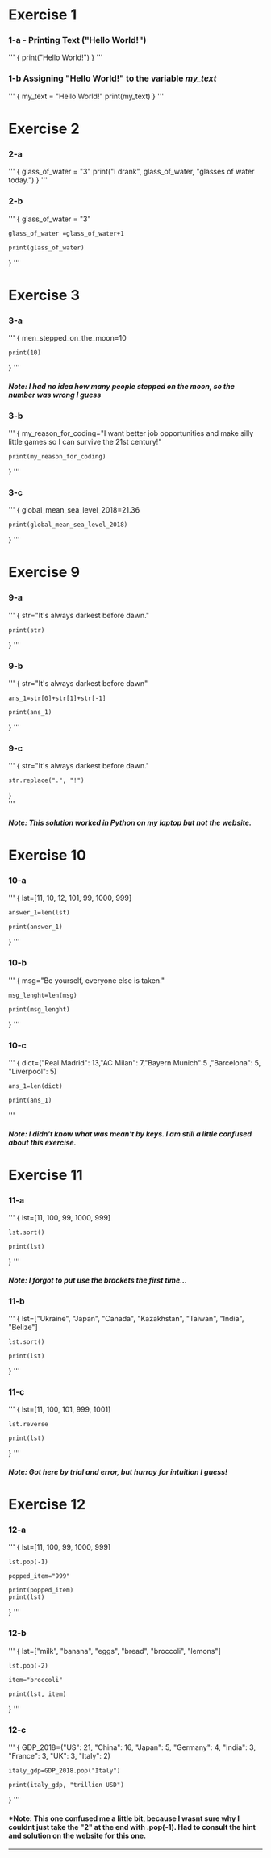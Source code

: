 # Exercise 1

### 1-a - Printing Text ("Hello World!")

'''
{
    print("Hello World!")
}
'''

### 1-b Assigning "Hello World!" to the variable *my_text*

'''
{
    my_text = "Hello World!"
    print(my_text)
}
'''

# Exercise 2

### 2-a

'''
{
    glass_of_water = "3"
    print("I drank", glass_of_water, "glasses of water today.")
}
'''

### 2-b

'''
{
    glass_of_water = "3"

    glass_of_water =glass_of_water+1

    print(glass_of_water)
}
'''

# Exercise 3

### 3-a

'''
{
    men_stepped_on_the_moon=10

    print(10)
}
'''
#### *Note: I had no idea how many people stepped on the moon, so the number was wrong I guess*

### 3-b

'''
{
    my_reason_for_coding="I want better job opportunities and make silly little games so I can survive the 21st century!"

    print(my_reason_for_coding)
}
'''

### 3-c

'''
{
    global_mean_sea_level_2018=21.36

    print(global_mean_sea_level_2018)
}
'''

# Exercise 9

### 9-a

'''
{
    str="It's always darkest before dawn."

    print(str)
}
'''
### 9-b

'''
{
    str="It's always darkest before dawn"

    ans_1=str[0]+str[1]+str[-1]

    print(ans_1)
}
'''

### 9-c

'''
{
    str="It's always darkest before dawn.'

    str.replace(".", "!") 
}   
'''

#### *Note: This solution worked in Python on my laptop but not the website.*

# Exercise 10

### 10-a

'''
{
    lst=[11, 10, 12, 101, 99, 1000, 999]

    answer_1=len(lst)

    print(answer_1)
}
'''
### 10-b

'''
{
    msg="Be yourself, everyone else is taken."

    msg_lenght=len(msg)

    print(msg_lenght)
}
'''

### 10-c

'''
{
    dict=("Real Madrid": 13,"AC Milan": 7,"Bayern Munich":5 ,"Barcelona": 5, "Liverpool": 5)

    ans_1=len(dict)

    print(ans_1)
'''

#### *Note: I didn't know what was mean't by keys. I am still a little confused about this exercise.*

# Exercise 11

### 11-a

'''
{
    lst=[11, 100, 99, 1000, 999]

    lst.sort()

    print(lst)
}
'''
#### *Note: I forgot to put use the brackets the first time...*

### 11-b

'''
{
    lst=["Ukraine", "Japan", "Canada", "Kazakhstan", "Taiwan", "India", "Belize"]

    lst.sort()

    print(lst)
}
'''

### 11-c

'''
{
    lst=[11, 100, 101, 999, 1001]

    lst.reverse

    print(lst)
}
'''

#### *Note: Got here by trial and error, but hurray for intuition I guess!*

# Exercise 12

### 12-a

'''
{
    lst=[11, 100, 99, 1000, 999]

    lst.pop(-1)

    popped_item="999"

    print(popped_item)
    print(lst)
}
'''

### 12-b

'''
{
    lst=["milk", "banana", "eggs", "bread", "broccoli", "lemons"]

    lst.pop(-2)

    item="broccoli"

    print(lst, item)
}
'''

### 12-c

'''
{
    GDP_2018=("US": 21, "China": 16, "Japan": 5, "Germany": 4, "India": 3, "France": 3, "UK": 3, "Italy": 2)

    italy_gdp=GDP_2018.pop("Italy")
    
    print(italy_gdp, "trillion USD")
}
'''

#### *Note: This one confused me a little bit, because I wasnt sure why I couldnt just take the "2" at the end with .pop(-1). Had to consult the hint and solution on the website for this one.

---

